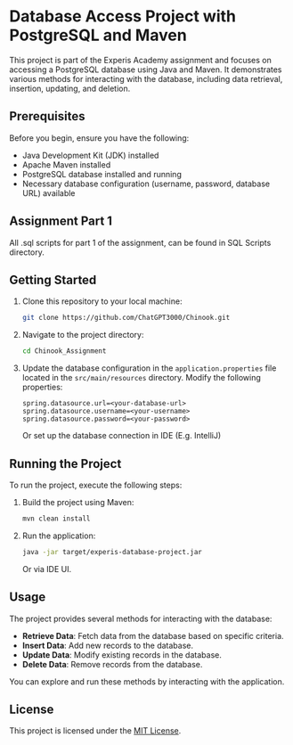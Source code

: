 # Database Access Project with PostgreSQL and Maven

This project is part of the Experis Academy assignment and focuses on accessing a PostgreSQL database using Java and Maven. It demonstrates various methods for interacting with the database, including data retrieval, insertion, updating, and deletion.

## Prerequisites

Before you begin, ensure you have the following:

- Java Development Kit (JDK) installed
- Apache Maven installed
- PostgreSQL database installed and running
- Necessary database configuration (username, password, database URL) available

## Assignment Part 1
All .sql scripts for part 1 of the assignment, can be found in SQL Scripts directory.

## Getting Started

1. Clone this repository to your local machine:

   ```bash
   git clone https://github.com/ChatGPT3000/Chinook.git
   ```

2. Navigate to the project directory:

   ```bash
   cd Chinook_Assignment
   ```

3. Update the database configuration in the `application.properties` file located in the `src/main/resources` directory. Modify the following properties:

   ```properties
   spring.datasource.url=<your-database-url>
   spring.datasource.username=<your-username>
   spring.datasource.password=<your-password>
   ```
    Or set up the database connection in IDE (E.g. IntelliJ)
## Running the Project

To run the project, execute the following steps:

1. Build the project using Maven:

   ```bash
   mvn clean install
   ```

2. Run the application:

   ```bash
   java -jar target/experis-database-project.jar
   ```
    Or via IDE UI.
## Usage

The project provides several methods for interacting with the database:

- **Retrieve Data**: Fetch data from the database based on specific criteria.
- **Insert Data**: Add new records to the database.
- **Update Data**: Modify existing records in the database.
- **Delete Data**: Remove records from the database.

You can explore and run these methods by interacting with the application.

## License

This project is licensed under the [MIT License](LICENSE).
